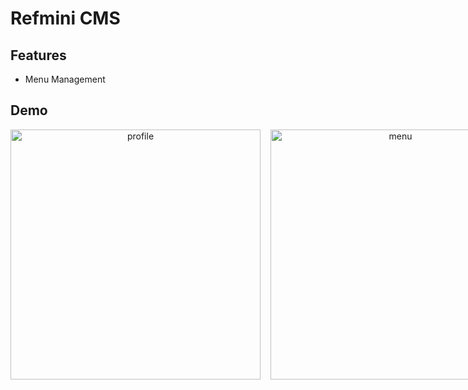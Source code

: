 # Refmini CMS

## Features

- Menu Management

## Demo

<div align="center" style="display:flex; gap: 1rem;">
<img src="https://user-images.githubusercontent.com/88397611/223203265-0e38d136-176c-441b-ba9e-08a921468eb2.png" alt="profile" width="400">
<img src="https://user-images.githubusercontent.com/88397611/223205122-9bc87b5a-6e72-43ae-aab4-a4a968f74bf1.png" alt="menu" width="400">
</div>

